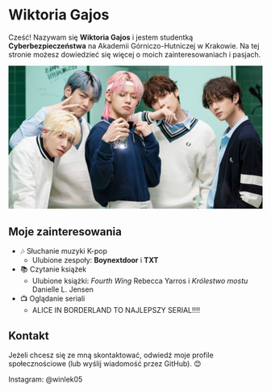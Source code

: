 
# Wiktoria Gajos

Cześć! Nazywam się **Wiktoria Gajos** i jestem studentką **Cyberbezpieczeństwa** na Akademii Górniczo-Hutniczej w Krakowie. Na tej stronie możesz dowiedzieć się więcej o moich zainteresowaniach i pasjach.

![TXT](TXT.jpg)

## Moje zainteresowania

- 🎶 Słuchanie muzyki K-pop
  - Ulubione zespoły: **Boynextdoor** i **TXT**
- 📚 Czytanie książek
  - Ulubione książki: *Fourth Wing* Rebecca Yarros i *Królestwo mostu* Danielle L. Jensen
- 📺 Oglądanie seriali
  - ALICE IN BORDERLAND TO NAJLEPSZY SERIAL!!!!

## Kontakt

Jeżeli chcesz się ze mną skontaktować, odwiedź moje profile społecznościowe (lub wyślij wiadomość przez GitHub). 😊

Instagram: @winlek05
